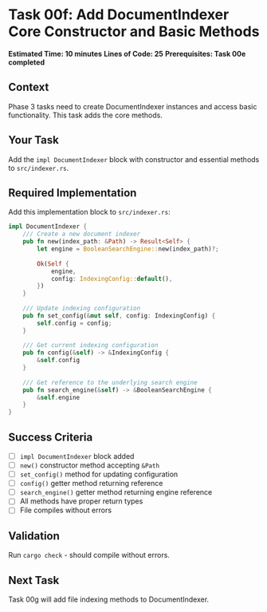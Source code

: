 # Task 00f: Add DocumentIndexer Core Constructor and Basic Methods

**Estimated Time: 10 minutes**
**Lines of Code: 25**
**Prerequisites: Task 00e completed**

## Context

Phase 3 tasks need to create DocumentIndexer instances and access basic functionality. This task adds the core methods.

## Your Task

Add the `impl DocumentIndexer` block with constructor and essential methods to `src/indexer.rs`.

## Required Implementation

Add this implementation block to `src/indexer.rs`:

```rust
impl DocumentIndexer {
    /// Create a new document indexer
    pub fn new(index_path: &Path) -> Result<Self> {
        let engine = BooleanSearchEngine::new(index_path)?;
        
        Ok(Self {
            engine,
            config: IndexingConfig::default(),
        })
    }
    
    /// Update indexing configuration
    pub fn set_config(&mut self, config: IndexingConfig) {
        self.config = config;
    }
    
    /// Get current indexing configuration
    pub fn config(&self) -> &IndexingConfig {
        &self.config
    }
    
    /// Get reference to the underlying search engine
    pub fn search_engine(&self) -> &BooleanSearchEngine {
        &self.engine
    }
}
```

## Success Criteria

- [ ] `impl DocumentIndexer` block added
- [ ] `new()` constructor method accepting `&Path`
- [ ] `set_config()` method for updating configuration
- [ ] `config()` getter method returning reference
- [ ] `search_engine()` getter method returning engine reference
- [ ] All methods have proper return types
- [ ] File compiles without errors

## Validation

Run `cargo check` - should compile without errors.

## Next Task

Task 00g will add file indexing methods to DocumentIndexer.